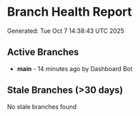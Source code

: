 # Branch Health Report
Generated: Tue Oct  7 14:38:43 UTC 2025

## Active Branches
- **main** - 14 minutes ago by Dashboard Bot

## Stale Branches (>30 days)
No stale branches found
